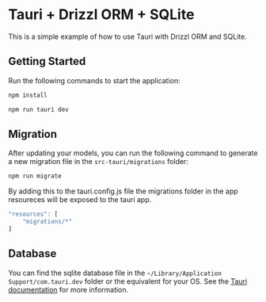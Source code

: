# Tauri + Drizzl ORM + SQLite

This is a simple example of how to use Tauri with Drizzl ORM and SQLite.

## Getting Started

Run the following commands to start the application:

```bash
npm install
```

```bash
npm run tauri dev
```

## Migration

After updating your models, you can run the following command to generate a new migration file in the `src-tauri/migrations` folder:

```bash
npm run migrate
```

By adding this to the tauri.config.js file the migrations folder in the app resoureces will be exposed to the tauri app.

```javascript
"resources": [
    "migrations/*"
]
```

## Database

You can find the sqlite database file in the `~/Library/Application Support/com.tauri.dev` folder or the equivalent for your OS. See the [Tauri documentation](https://tauri.app/v1/api/js/path/#appdir) for more information.
